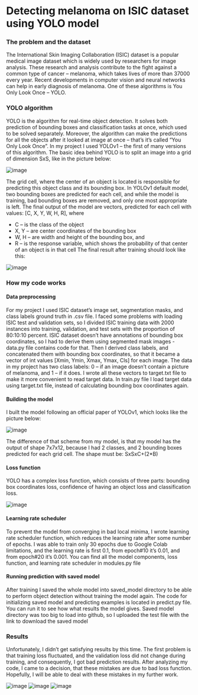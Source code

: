 # Detecting melanoma on ISIC dataset using YOLO model
### The problem and the dataset
The International Skin Imaging Collaboration (ISIC) dataset is a popular medical image dataset which is widely used by researchers for image analysis. These research and analysis contribute to the fight against a common type of cancer – melanoma, which takes lives of more than 37000 every year. Recent developments in computer vision and neural networks can help in early diagnosis of melanoma. One of these algorithms is You Only Look Once – YOLO. 
### YOLO algorithm
YOLO is the algorithm for real-time object detection. It solves both prediction of bounding boxes and classification tasks at once, which used to be solved separately. Moreover, the algorithm can make the predictions for all the objects after it looked at image at once – that’s it’s called “You Only Look Once”. In my project I used YOLOv1 – the first of many versions of this algorithm.
The basic idea behind YOLO is to split an image into a grid of dimension SxS, like in the picture below:

![image](https://user-images.githubusercontent.com/22009116/197185230-cebe94f1-70f6-45f0-b289-0ff71ca6111e.png)

The grid cell, where the center of an object is located is responsible for predicting this object class and its bounding box. In YOLOv1 default model, two bounding boxes are predicted for each cell, and while the model is training, bad bounding boxes are removed, and only one most appropriate is left. The final output of the model are vectors, predicted for each cell with values: [C, X, Y, W, H, R], where 
* C – is the class of the object
* X, Y – are center coordinates of the bounding box
* W, H – are width and height of the bounding box, and
* R – is the response variable, which shows the probability of that center of an object is in that cell 
The final result after training should look like this:

![image](https://user-images.githubusercontent.com/22009116/197189215-ef989737-ec9a-4d72-af6e-de5e056a20d7.png)

### How my code works
#### Data preprocessing
For my project I used ISIC dataset’s image set, segmentation masks, and class labels ground truth in .csv file. I faced some problems with loading ISIC test and validation sets, so I divided ISIC training data with 2000 instances into training, validation, and test sets with the proportion of 80:10:10 percent.
ISIC dataset doesn’t have annotations of bounding box coordinates, so I had to derive them using segmented mask images - data.py file contains code for that. Then I derived class labels, and concatenated them with bounding box coordinates, so that it became a vector of int values [Xmin, Ymin, Xmax, Ymax, Cls] for each image. The data in my project has two class labels: 0 – if an image doesn’t contain a picture of melanoma, and 1 – if it does. I wrote all these vectors to target.txt file to make it more convenient to read target data. In train.py file I load target data using target.txt file, instead of calculating bounding box coordinates again. 
#### Building the model
I built the model following an official paper of YOLOv1, which looks like the picture below:

![image](https://user-images.githubusercontent.com/22009116/197186090-3d234575-7452-4adf-87ee-4ef2418a4a1f.png)

The difference of that scheme from my model, is that my model has the output of shape 7x7x12, because I had 2 classes, and 2 bounding boxes predicted for each grid cell. The shape must be: SxSxC+(2*B)
#### Loss function
YOLO has a complex loss function, which consists of three parts: bounding box coordinates loss, confidence of having an object loss and classification loss.

![image](https://user-images.githubusercontent.com/22009116/197186226-f1fb4d8e-cad4-4e1c-bb56-b1885b9726b7.png)

#### Learning rate scheduler
To prevent the model from converging in bad local minima, I wrote learning rate scheduler function, which reduces the learning rate after some number of epochs. I was able to train only 30 epochs due to Google Colab limitations, and the learning rate is first 0.1, from epoch#10 it’s 0.01, and from epoch#20 it’s 0.001. 
You can find all the model components, loss function, and learning rate scheduler in modules.py file
#### Running prediction with saved model
After training I saved the whole model into saved_model directory to be able to perform object detection without training the model again. The code for initializing saved model and predicting examples is located in predict.py file. You can run it to see how what results the model gives.
Saved model directory was too big to load into github, so I uploaded the test file with the link to download the saved model
### Results
Unfortunately, I didn’t get satisfying results by this time. The first problem is that training loss fluctuated, and the validation loss did not change during training, and consequently, I got bad prediction results. After analyzing my code, I came to a decision, that these mistakes are due to bad loss function. Hopefully, I will be able to deal with these mistakes in my further work.


![image](https://user-images.githubusercontent.com/22009116/197187749-5bed0065-c458-40c2-8c21-595b50bf073f.png)
![image](https://user-images.githubusercontent.com/22009116/197187900-5a2c61b7-12c3-4dcc-a558-84aadd6909c6.png)
![image](https://user-images.githubusercontent.com/22009116/197188024-05781b0f-8fb5-4005-acaa-6cbb4eeded23.png)
